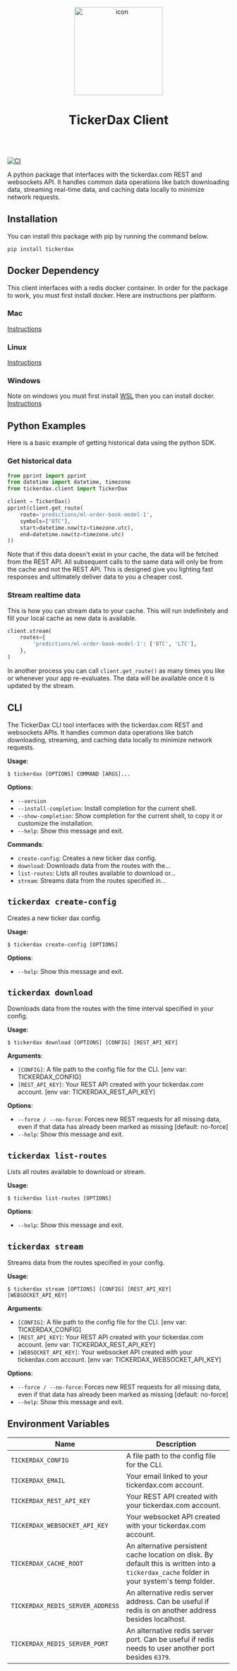 <p align="center">
  <img width="200" src="https://tickerdax.com/assets/images/logo/logo.svg" alt="icon"/>
</p>
<h1 align="center">TickerDax Client</h1>
<br></br>

[![CI](https://github.com/TickerDax/tickerdax-client/actions/workflows/ci.yaml/badge.svg)](https://github.com/TickerDax/tickerdax-client/actions/workflows/ci.yaml)

A python package that interfaces with the tickerdax.com REST and websockets API. It handles common data operations
like batch downloading data, streaming real-time data, and caching data locally to minimize network requests.

## Installation
You can install this package with pip by running the command below.
```shell
pip install tickerdax
```

## Docker Dependency
This client interfaces with a redis docker container. In order for the package to work, you must first install
docker. Here are instructions per platform.
### Mac
[Instructions](https://docs.docker.com/desktop/install/mac-install/)
### Linux
[Instructions](https://docs.docker.com/desktop/install/linux-install/)
### Windows
Note on windows you must first install [WSL](https://docs.microsoft.com/en-us/windows/wsl/install) then you can install docker.
[Instructions](https://docs.docker.com/desktop/install/windows-install/)

## Python Examples
Here is a basic example of getting historical data using the python SDK.
### Get historical data
```python
from pprint import pprint
from datetime import datetime, timezone
from tickerdax.client import TickerDax

client = TickerDax()
pprint(client.get_route(
    route='predictions/ml-order-book-model-1',
    symbols=["BTC"],
    start=datetime.now(tz=timezone.utc),
    end=datetime.now(tz=timezone.utc)
))
```
Note that if this data doesn't exist in your cache, the data will be fetched from the REST API. All
subsequent calls to the same data will only be from the cache and not the REST API.
This is designed give you lighting fast responses and ultimately deliver data to you a cheaper cost.

### Stream realtime data
This is how you can stream data to your cache. This will run indefinitely and fill
your local cache as new data is available.
```python
client.stream(
    routes={
        'predictions/ml-order-book-model-1': ['BTC', 'LTC'],
    },
)
```
In another process you can call `client.get_route()` as many times you like or whenever your
app re-evaluates. The data will be available once it is updated by the stream.


## CLI

The TickerDax CLI tool interfaces with the tickerdax.com REST and websockets APIs. It
handles common data operations like batch downloading, streaming, and caching data
locally to minimize network requests.

**Usage**:

```console
$ tickerdax [OPTIONS] COMMAND [ARGS]...
```

**Options**:

* `--version`
* `--install-completion`: Install completion for the current shell.
* `--show-completion`: Show completion for the current shell, to copy it or customize the installation.
* `--help`: Show this message and exit.

**Commands**:

* `create-config`: Creates a new ticker dax config.
* `download`: Downloads data from the routes with the...
* `list-routes`: Lists all routes available to download or...
* `stream`: Streams data from the routes specified in...

## `tickerdax create-config`

Creates a new ticker dax config.

**Usage**:

```console
$ tickerdax create-config [OPTIONS]
```

**Options**:

* `--help`: Show this message and exit.

## `tickerdax download`

Downloads data from the routes with the time interval specified in your config.

**Usage**:

```console
$ tickerdax download [OPTIONS] [CONFIG] [REST_API_KEY]
```

**Arguments**:

* `[CONFIG]`: A file path to the config file for the CLI.  [env var: TICKERDAX_CONFIG]
* `[REST_API_KEY]`: Your REST API created with your tickerdax.com account.  [env var: TICKERDAX_REST_API_KEY]

**Options**:

* `--force / --no-force`: Forces new REST requests for all missing data, even if that data has already been marked as missing  [default: no-force]
* `--help`: Show this message and exit.

## `tickerdax list-routes`

Lists all routes available to download or stream.

**Usage**:

```console
$ tickerdax list-routes [OPTIONS]
```

**Options**:

* `--help`: Show this message and exit.

## `tickerdax stream`

Streams data from the routes specified in your config.

**Usage**:

```console
$ tickerdax stream [OPTIONS] [CONFIG] [REST_API_KEY] [WEBSOCKET_API_KEY]
```

**Arguments**:

* `[CONFIG]`: A file path to the config file for the CLI.  [env var: TICKERDAX_CONFIG]
* `[REST_API_KEY]`: Your REST API created with your tickerdax.com account.  [env var: TICKERDAX_REST_API_KEY]
* `[WEBSOCKET_API_KEY]`: Your websocket API created with your tickerdax.com account.   [env var: TICKERDAX_WEBSOCKET_API_KEY]

**Options**:

* `--force / --no-force`: Forces new REST requests for all missing data, even if that data has already been marked as missing  [default: no-force]
* `--help`: Show this message and exit.


## Environment Variables
| Name                             | Description                                                                                                                                |
|----------------------------------|--------------------------------------------------------------------------------------------------------------------------------------------|
| `TICKERDAX_CONFIG` | A file path to the config file for the CLI. |
| `TICKERDAX_EMAIL` | Your email linked to your tickerdax.com account. |
| `TICKERDAX_REST_API_KEY` | Your REST API created with your tickerdax.com account. |
| `TICKERDAX_WEBSOCKET_API_KEY` | Your websocket API created with your tickerdax.com account.  |
| `TICKERDAX_CACHE_ROOT` | An alternative persistent cache location on disk. By default this is written into a `tickerdax_cache` folder in your system's temp folder. |
| `TICKERDAX_REDIS_SERVER_ADDRESS` | An alternative redis server address. Can be useful if redis is on another address besides localhost. |
| `TICKERDAX_REDIS_SERVER_PORT` | An alternative redis server port. Can be useful if redis needs to user another port besides `6379`. |
